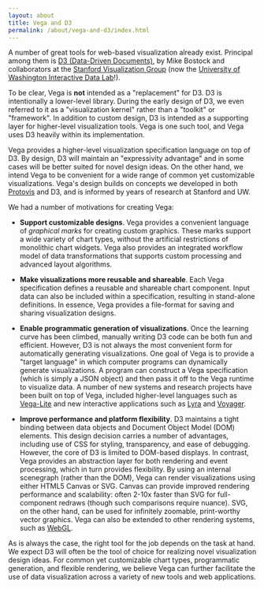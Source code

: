 ```yaml
---
layout: about
title: Vega and D3
permalink: /about/vega-and-d3/index.html
---
```


A number of great tools for web-based visualization already exist. Principal among them is [D3 (Data-Driven Documents)](http://d3js.org), by Mike Bostock and collaborators at the [Stanford Visualization Group](http://vis.stanford.edu) (now the [University of Washington Interactive Data Lab](http://idl.cs.washington.edu/)!).

To be clear, Vega is **not** intended as a "replacement" for D3. D3 is intentionally a lower-level library. During the early design of D3, we even referred to it as a "visualization kernel" rather than a "toolkit" or "framework". In addition to custom design, D3 is intended as a supporting layer for higher-level visualization tools. Vega is one such tool, and Vega uses D3 heavily within its implementation.

Vega provides a higher-level visualization specification language on top of D3. By design, D3 will maintain an "expressivity advantage" and in some cases will be better suited for novel design ideas. On the other hand, we intend Vega to be convenient for a wide range of common yet customizable visualizations. Vega's design builds on concepts we developed in both [Protovis](http://protovis.org) and D3, and is informed by years of research at Stanford and UW.

We had a number of motivations for creating Vega:

- **Support customizable designs**. Vega provides a convenient language of _graphical marks_ for creating custom graphics. These marks support a wide variety of chart types, without the artificial restrictions of monolithic chart widgets. Vega also provides an integrated workflow model of data transformations that supports custom processing and advanced layout algorithms.

- **Make visualizations more reusable and shareable**. Each Vega specification defines a reusable and shareable chart component. Input data can also be included within a specification, resulting in stand-alone definitions. In essence, Vega provides a file-format for saving and sharing visualization designs.

- **Enable programmatic generation of visualizations**. Once the learning curve has been climbed, manually writing D3 code can be both fun and efficient. However, D3 is not always the most convenient form for automatically generating visualizations. One goal of Vega is to provide a "target language" in which computer programs can dynamically generate visualizations. A program can construct a Vega specification (which is simply a JSON object) and then pass it off to the Vega runtime to visualize data. A number of new systems and research projects have been built on top of Vega, included higher-level languages such as [Vega-Lite](https://vega.github.io/vega-lite/) and new interactive applications such as [Lyra](http://idl.cs.washington.edu/projects/lyra/) and [Voyager](https://vega.github.io/voyager/).

- **Improve performance and platform flexibility**. D3 maintains a tight binding between data objects and Document Object Model (DOM) elements. This design decision carries a number of advantages, including use of CSS for styling, transparency, and ease of debugging. However, the core of D3 is limited to DOM-based displays. In contrast, Vega provides an abstraction layer for both rendering and event processing, which in turn provides flexibility. By using an internal scenegraph (rather than the DOM), Vega can render visualizations using either HTML5 Canvas or SVG. Canvas can provide improved rendering performance and scalability: often 2-10x faster than SVG for full-component redraws (though such comparisons require nuance). SVG, on the other hand, can be used for infinitely zoomable, print-worthy vector graphics. Vega can also be extended to other rendering systems, such as [WebGL](https://github.com/vega/vega-webgl-renderer).

As is always the case, the right tool for the job depends on the task at hand. We expect D3 will often be the tool of choice for realizing novel visualization design ideas. For common yet customizable chart types, programmatic generation, and flexible rendering, we believe Vega can further facilitate the use of data visualization across a variety of new tools and web applications.
